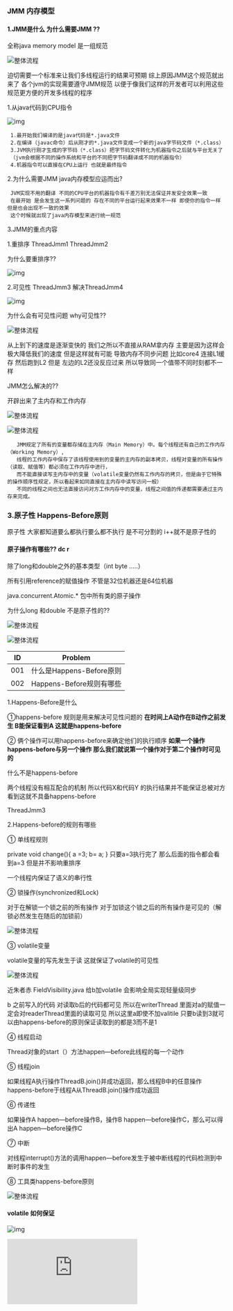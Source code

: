 ### JMM 内存模型

#### 1.JMM是什么 为什么需要JMM ??
 
 全称java memory model 是一组规范  
 
 ![整体流程](https://raw.githubusercontent.com/qiurunze123/imageall/master/threadjmm4.png)
 
迫切需要一个标准来让我们多线程运行的结果可预期 综上原因JMM这个规范就出来了 各个jvm的实现需要遵守JMM规范
以便于像我们这样的开发者可以利用这些规范更方便的开发多线程的程序

1.从java代码到CPU指令

 ![img](https://raw.githubusercontent.com/qiurunze123/imageall/master/threadjmm1.png)
     
     1.最开始我们编译的是java代码是*.java文件
     2.在编译（javac命令）后从刚才的*.java文件变成一个新的java字节码文件（*.class）
     3.JVM执行刚才生成的字节码（*.class）把字节码文件转化为机器指令之后就与平台无关了
     （jvm会根据不同的操作系统和平台的不同把字节码翻译成不同的机器指令）
     4.机器指令可以直接在CPU上运行 也就是最终指令
     
2.为什么需要JMM java内存模型应运而出?

     JVM实现不用的翻译 不同的CPU平台的机器指令有千差万别无法保证并发安全效果一致
     在最开始 是会发生这一系列问题的 存在不同的平台运行起来效果不一样 即使你的指令一样但是也会出现不一致的效果
     这个时候就出现了java内存模型来进行统一规范

      
 3.JMM的重点内容
 
   1.重排序 ThreadJmm1 ThreadJmm2
   
   为什么要重排序??
   
  ![img](https://raw.githubusercontent.com/qiurunze123/imageall/master/threadjmm5.jpg)
   
   2.可见性 ThreadJmm3 解决ThreadJmm4
   
  ![img](https://raw.githubusercontent.com/qiurunze123/imageall/master/threadjmm6.png)
  
   
 为什么会有可见性问题 why可见性??
 
 ![整体流程](https://raw.githubusercontent.com/qiurunze123/imageall/master/threadjmm8.png)
 
 从上到下的速度是逐渐变快的 我们之所以不直接从RAM拿内存 主要是因为这样会极大降低我们的速度 但是这样就有可能
 导致内存不同步问题 比如core4 连接L1缓存 然后跑到L2 但是 左边的L2还没反应过来 所以导致同一个值带不同时刻都不一样
 
 JMM怎么解决的??
 
 开辟出来了主内存和工作内存
 
 ![整体流程](https://raw.githubusercontent.com/qiurunze123/imageall/master/threadjmm9.png)
 
 ![整体流程](https://raw.githubusercontent.com/qiurunze123/imageall/master/jmm100.png)
 
       JMM规定了所有的变量都存储在主内存（Main Memory）中。每个线程还有自己的工作内存（Working Memory）, 
       线程的工作内存中保存了该线程使用到的变量的主内存的副本拷贝，线程对变量的所有操作（读取、赋值等）都必须在工作内存中进行，
       而不能直接读写主内存中的变量（volatile变量仍然有工作内存的拷贝，但是由于它特殊的操作顺序性规定，所以看起来如同直接在主内存中读写访问一般）
       不同的线程之间也无法直接访问对方工作内存中的变量，线程之间值的传递都需要通过主内存来完成。

 ### 3.原子性  Happens-Before原则     
   
   原子性 大家都知道要么都执行要么都不执行 是不可分割的 i++就不是原子性的
   
 #### 原子操作有哪些??                                                                                                                                                                                                                                                                                                                                                                                                                                                                                                                                                                                                                                                               dc r
   
   除了long和double之外的基本类型（int byte .....）
  
   所有引用reference的赋值操作 不管是32位机器还是64位机器
  
   java.concurrent.Atomic.* 包中所有类的原子操作
   
  为什么long 和double 不是原子性的??
  
  ![整体流程](https://raw.githubusercontent.com/qiurunze123/imageall/master/threadjmm10.png)

  
  ![整体流程](https://raw.githubusercontent.com/qiurunze123/imageall/master/jmm100.png)
  
   | ID | Problem  |
   | --- | ---   |
   | 001 |什么是Happens-Before原则 |
   | 002 |Happens-Before规则有哪些|
   
   1.Happens-Before是什么
   
   ①happens-before 规则是用来解决可见性问题的 **在时间上A动作在B动作之前发生 B能保证看到A
   这就是happens-before**
   
   ② 俩个操作可以用happens-before来确定他们的执行顺序 **如果一个操作happens-before与另一个操作
   那么我们就说第一个操作对于第二个操作时可见的**
   
   什么不是happens-before
   
   两个线程没有相互配合的机制 所以代码X和代码Y 的执行结果并不能保证总被对方看到这就不具备happens-before
   
   ThreadJmm3
   
   2.Happens-before的规则有哪些
   
   ① 单线程规则
   
   private void change(){
   a =3;
   b= a;
   }
   只要a=3执行完了 那么后面的指令都会看到a=3 但是并不影响重排序
   
   一个线程内保证了语义的串行性
   
   ② 锁操作(synchronized和Lock)
   
   对于在解锁一个锁之前的所有操作 对于加锁这个锁之后的所有操作是可见的（解锁必然发生在随后的加锁前）
   
   ![整体流程](https://raw.githubusercontent.com/qiurunze123/imageall/master/happens-before1.png)
   
   ③ volatile变量
   
   volatile变量的写先发生于读 这就保证了volatile的可见性
   
   ![整体流程](https://raw.githubusercontent.com/qiurunze123/imageall/master/happens-before2.png)
   
   近朱者赤 FieldVisibility.java 给b加volatile 会影响全局实现轻量级同步
   
   b 之前写入的代码 对读取b后的代码都可见 所以在writerThread 里面对a的赋值一定会对readerThread里面的读取可见
   所以这里a即使不加valitile 只要b读到3就可以由happens-before的原则保证读取到的都是3而不是1 
   
   ④ 线程启动
   
   Thread对象的start（）方法happen—before此线程的每一个动作
   
   ⑤ 线程join
   
   如果线程A执行操作ThreadB.join()并成功返回，那么线程B中的任意操作happens-before于线程A从ThreadB.join()操作成功返回
   
   ⑥ 传递性
   
   如果操作A happen—before操作B，操作B happen—before操作C，那么可以得出A happen—before操作C
   
   ⑦ 中断
   
   对线程interrupt()方法的调用happen—before发生于被中断线程的代码检测到中断时事件的发生
   
   ⑧ 工具类happens-before原则
   
   ![整体流程](https://raw.githubusercontent.com/qiurunze123/imageall/master/happens-before.png)

 
####  volatile 如何保证 

  ![img](https://raw.githubusercontent.com/qiurunze123/imageall/master/threadjmm7.png)

  ![整体流程](https://github.com/qiurunze123/threadandjuc/blob/master/docs/thread-base-5.md)
   
   

